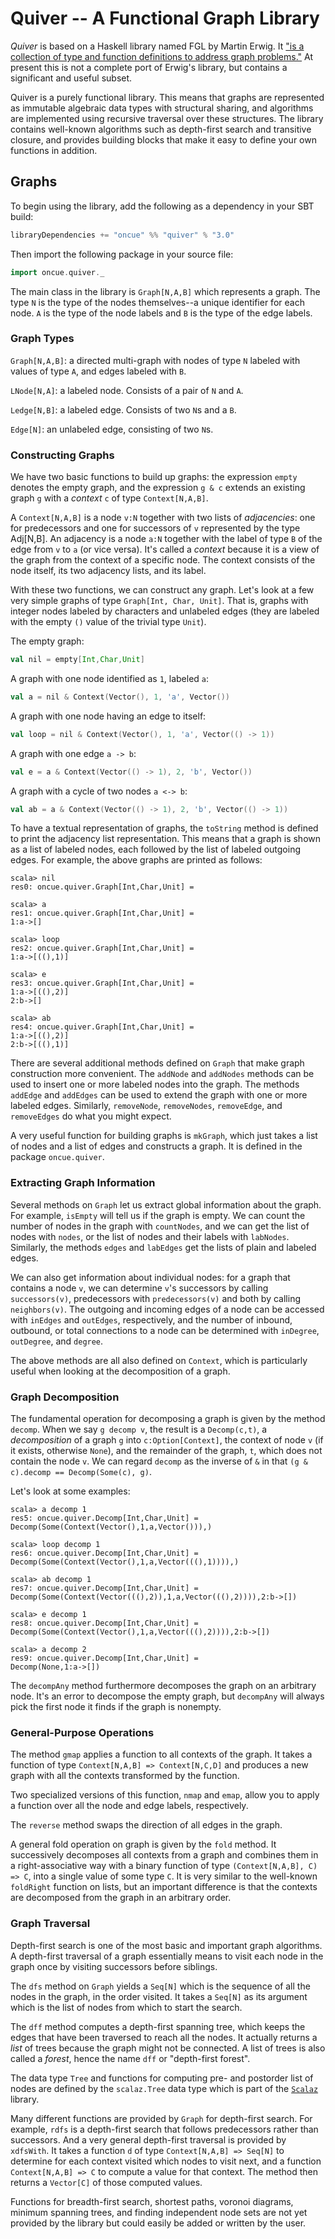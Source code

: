 # Quiver -- A Functional Graph Library #

_Quiver_ is based on a Haskell library named FGL by Martin Erwig. It ["is a collection of type and function definitions to address graph problems."](http://web.engr.oregonstate.edu/~erwig/fgl/) At present this is not a complete port of Erwig's library, but contains a significant and useful subset.

Quiver is a purely functional library. This means that graphs are represented as immutable algebraic data types with structural sharing, and algorithms are implemented using recursive traversal over these structures. The library contains well-known algorithms such as depth-first search and transitive closure, and provides building blocks that make it easy to define your own functions in addition.

## Graphs ##

To begin using the library, add the following as a dependency in your SBT build:

```scala
libraryDependencies += "oncue" %% "quiver" % "3.0"
```

Then import the following package in your source file:

```scala
import oncue.quiver._
```

The main class in the library is `Graph[N,A,B]` which represents a graph. The type `N` is the type of the nodes themselves--a unique identifier for each node. `A` is the type of the node labels and `B` is the type of the edge labels.

### Graph Types ###

`Graph[N,A,B]`: a directed multi-graph with nodes of type `N` labeled with values of type `A`, and edges labeled with `B`.

`LNode[N,A]`: a labeled node. Consists of a pair of `N` and `A`.

`Ledge[N,B]`: a labeled edge. Consists of two `N`s and a `B`.

`Edge[N]`: an unlabeled edge, consisting of two `N`s.

### Constructing Graphs ###

We have two basic functions to build up graphs: the expression `empty` denotes the empty graph, and the expression `g & c` extends an existing graph `g` with a _context_ `c` of type `Context[N,A,B]`.

A `Context[N,A,B]` is a node `v:N` together with two lists of _adjacencies_: one for predecessors and one for successors of `v` represented by the type Adj[N,B]. An adjacency is a node `a:N` together with the label of type `B` of the edge from `v` to `a` (or vice versa). It's called a _context_ because it is a view of the graph from the context of a specific node. The context consists of the node itself, its two adjacency lists, and its label.

With these two functions, we can construct any graph. Let's look at a few very simple graphs of type `Graph[Int, Char, Unit]`. That is, graphs with integer nodes labeled by characters and unlabeled edges (they are labeled with the empty `()` value of the trivial type `Unit`).

The empty graph:

```scala
val nil = empty[Int,Char,Unit]
```
A graph with one node identified as `1`, labeled `a`:

```scala
val a = nil & Context(Vector(), 1, 'a', Vector())
```

A graph with one node having an edge to itself:

```scala
val loop = nil & Context(Vector(), 1, 'a', Vector(() -> 1))
```

A graph with one edge `a -> b`:

```scala
val e = a & Context(Vector(() -> 1), 2, 'b', Vector())
```

A graph with a cycle of two nodes `a <-> b`:

```scala
val ab = a & Context(Vector(() -> 1), 2, 'b', Vector(() -> 1))
```

To have a textual representation of graphs, the `toString` method is defined to print the adjacency list representation. This means that a graph is shown as a list of labeled nodes, each followed by the list of labeled outgoing edges. For example, the above graphs are printed as follows:

```
scala> nil
res0: oncue.quiver.Graph[Int,Char,Unit] =

scala> a
res1: oncue.quiver.Graph[Int,Char,Unit] =
1:a->[]

scala> loop
res2: oncue.quiver.Graph[Int,Char,Unit] =
1:a->[((),1)]

scala> e
res3: oncue.quiver.Graph[Int,Char,Unit] =
1:a->[((),2)]
2:b->[]

scala> ab
res4: oncue.quiver.Graph[Int,Char,Unit] =
1:a->[((),2)]
2:b->[((),1)]
```

There are several additional methods defined on `Graph` that make graph construction more convenient. The `addNode` and `addNodes` methods can be used to insert one or more labeled nodes into the graph. The methods `addEdge` and `addEdges` can be used to extend the graph with one or more labeled edges. Similarly, `removeNode`, `removeNodes`, `removeEdge`, and `removeEdges` do what you might expect.

A very useful function for building graphs is `mkGraph`, which just takes a list of nodes and a list of edges and constructs a graph. It is defined in the package `oncue.quiver`.

### Extracting Graph Information ###

Several methods on `Graph` let us extract global information about the graph. For example, `isEmpty` will tell us if the graph is empty. We can count the number of nodes in the graph with `countNodes`, and we can get the list of nodes with `nodes`, or the list of nodes and their labels with `labNodes`. Similarly, the methods `edges` and `labEdges` get the lists of plain and labeled edges.

We can also get information about individual nodes: for a graph that contains a node `v`, we can determine `v`'s successors by calling `successors(v)`, predecessors with `predecessors(v)` and both by calling `neighbors(v)`. The outgoing and incoming edges of a node can be accessed with `inEdges` and `outEdges`, respectively, and the number of inbound, outbound, or total connections to a node can be determined with `inDegree`, `outDegree`, and `degree`.

The above methods are all also defined on `Context`, which is particularly useful when looking at the decomposition of a graph.

### Graph Decomposition ###

The fundamental operation for decomposing a graph is given by the method `decomp`. When we say `g decomp v`, the result is a `Decomp(c,t)`, a _decomposition_ of a graph `g` into `c:Option[Context]`, the context of node `v` (if it exists, otherwise `None`), and the remainder of the graph, `t`, which does not contain the node `v`. We can regard `decomp` as the inverse of `&` in that `(g & c).decomp == Decomp(Some(c), g)`.

Let's look at some examples:

```
scala> a decomp 1
res5: oncue.quiver.Decomp[Int,Char,Unit] =
Decomp(Some(Context(Vector(),1,a,Vector())),)

scala> loop decomp 1
res6: oncue.quiver.Decomp[Int,Char,Unit] =
Decomp(Some(Context(Vector(),1,a,Vector(((),1)))),)

scala> ab decomp 1
res7: oncue.quiver.Decomp[Int,Char,Unit] =
Decomp(Some(Context(Vector(((),2)),1,a,Vector(((),2)))),2:b->[])

scala> e decomp 1
res8: oncue.quiver.Decomp[Int,Char,Unit] =
Decomp(Some(Context(Vector(),1,a,Vector(((),2)))),2:b->[])

scala> a decomp 2
res9: oncue.quiver.Decomp[Int,Char,Unit] =
Decomp(None,1:a->[])
```

The `decompAny` method furthermore decomposes the graph on an arbitrary node. It's an error to decompose the empty graph, but `decompAny` will always pick the first node it finds if the graph is nonempty.

### General-Purpose Operations ###

The method `gmap` applies a function to all contexts of the graph. It takes a function of type `Context[N,A,B] => Context[N,C,D]` and produces a new graph with all the contexts transformed by the function.

Two specialized versions of this function, `nmap` and `emap`, allow you to apply a function over all the node and edge labels, respectively.

The `reverse` method swaps the direction of all edges in the graph.

A general fold operation on graph is given by the `fold` method. It successively decomposes all contexts from a graph and combines them in a right-associative way with a binary function of type `(Context[N,A,B], C) => C`, into a single value of some type `C`. It is very similar to the well-known `foldRight` function on lists, but an important difference is that the contexts are decomposed from the graph in an arbitrary order.

### Graph Traversal ###

Depth-first search is one of the most basic and important graph algorithms. A depth-first traversal of a graph essentially means to visit each node in the graph once by visiting successors before siblings.

The `dfs` method on `Graph` yields a `Seq[N]` which is the sequence of all the nodes in the graph, in the order visited. It takes a `Seq[N]` as its argument which is the list of nodes from which to start the search.

The `dff` method computes a depth-first spanning tree, which keeps the edges that have been traversed to reach all the nodes. It actually returns a _list_ of trees because the graph might not be connected. A list of trees is also called a _forest_, hence the name `dff` or "depth-first forest".

The data type `Tree` and functions for computing pre- and postorder list of nodes are defined by the `scalaz.Tree` data type which is part of the [`Scalaz`](http://github.com/scalaz/scalaz) library.

Many different functions are provided by `Graph` for depth-first search. For example, `rdfs` is a depth-first search that follows predecessors rather than successors. And a very general depth-first traversal is provided by `xdfsWith`. It takes a function `d` of type `Context[N,A,B] => Seq[N]` to determine for each context visited which nodes to visit next, and a function `Context[N,A,B] => C` to compute a value for that context. The method then returns a `Vector[C]` of those computed values.

Functions for breadth-first search, shortest paths, voronoi diagrams, minimum spanning trees, and finding independent node sets are not yet provided by the library but could easily be added or written by the user.

